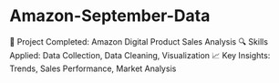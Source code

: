 # Amazon-September-Data
🚀 Project Completed: Amazon Digital Product Sales Analysis   🔍 Skills Applied: Data Collection, Data Cleaning, Visualization 📈 Key Insights: Trends, Sales Performance, Market Analysis  
